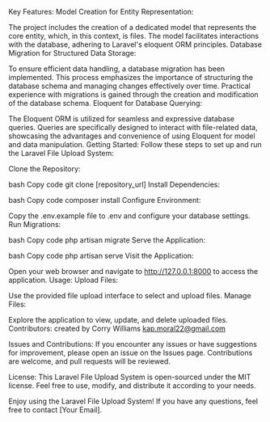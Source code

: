 Key Features:
Model Creation for Entity Representation:

The project includes the creation of a dedicated model that represents the core entity, which, in this context, is files. The model facilitates interactions with the database, adhering to Laravel's eloquent ORM principles.
Database Migration for Structured Data Storage:

To ensure efficient data handling, a database migration has been implemented. This process emphasizes the importance of structuring the database schema and managing changes effectively over time. Practical experience with migrations is gained through the creation and modification of the database schema.
Eloquent for Database Querying:

The Eloquent ORM is utilized for seamless and expressive database queries. Queries are specifically designed to interact with file-related data, showcasing the advantages and convenience of using Eloquent for model and data manipulation.
Getting Started:
Follow these steps to set up and run the Laravel File Upload System:

Clone the Repository:

bash
Copy code
git clone [repository_url]
Install Dependencies:

bash
Copy code
composer install
Configure Environment:

Copy the .env.example file to .env and configure your database settings.
Run Migrations:

bash
Copy code
php artisan migrate
Serve the Application:

bash
Copy code
php artisan serve
Visit the Application:

Open your web browser and navigate to http://127.0.0.1:8000 to access the application.
Usage:
Upload Files:

Use the provided file upload interface to select and upload files.
Manage Files:

Explore the application to view, update, and delete uploaded files.
Contributors:
created by Corry Williams
kap.moral22@gmail.com


Issues and Contributions:
If you encounter any issues or have suggestions for improvement, please open an issue on the Issues page. Contributions are welcome, and pull requests will be reviewed.

License:
This Laravel File Upload System is open-sourced under the MIT license. Feel free to use, modify, and distribute it according to your needs.

Enjoy using the Laravel File Upload System! If you have any questions, feel free to contact [Your Email].
